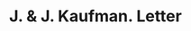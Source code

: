 ---
doi: 10.7916/D81G1Z78
date_other: '1870'
date_other_textual: 1870-1879
form: correspondence
genre:
- Letters (correspondence)
name:
- J. & J. Kaufman
object_in_context_url: https://biggert.cul.columbia.edu/items/view/ave_biggert_00120
subject_hierarchical_geographic:
- Columbus, Georgia, United States
subject_name:
- J. & J. Kaufman
title: J. & J. Kaufman. Letter
sort_title: J. & J. Kaufman. Letter
call_number: ave_biggert_00120
coordinates:
- 32.492222222222225,-84.94027777777778
pid: ave_biggert_00120
identifiers: ave_biggert_00120
thumbnail: https://derivativo-2.library.columbia.edu/iiif/2/ldpd:342941/full/!256,256/0/native.jpg
permalink: "/biggert/ave_biggert_00120/"
layout: iiif-image-page
---